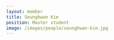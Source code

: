 ```yaml
---
layout: member
title: Seunghwan Kim
position: Master student
image: /images/people/seunghwan-kim.jpg
---
```

